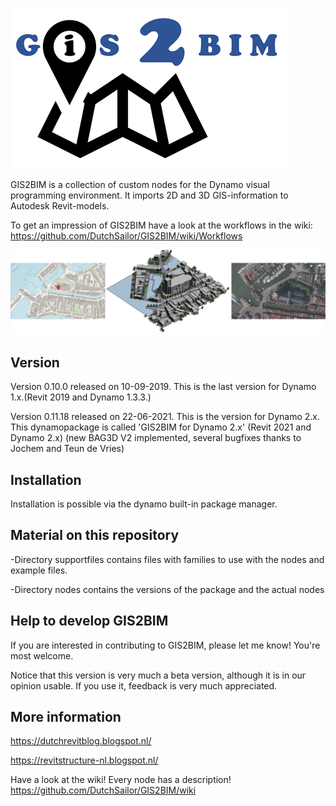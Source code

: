 ![Image](GIS2BIMLOGO.png)

GIS2BIM is a collection of custom nodes for the Dynamo visual programming environment.  It imports 2D and 3D GIS-information to Autodesk Revit-models. 

To get an impression of GIS2BIM have a look at the workflows in the wiki: https://github.com/DutchSailor/GIS2BIM/wiki/Workflows

![Image](GIS2BIMOpeningImage.png)

## Version
Version 0.10.0 released on 10-09-2019. This is the last version for Dynamo 1.x.(Revit 2019 and Dynamo 1.3.3.)

Version 0.11.18 released on 22-06-2021. This is the version for Dynamo 2.x. This dynamopackage is called 'GIS2BIM for Dynamo 2.x'
(Revit 2021 and Dynamo 2.x)
(new BAG3D V2 implemented, several bugfixes thanks to Jochem and Teun de Vries)

## Installation
Installation is possible via the dynamo built-in package manager.

## Material on this repository
-Directory supportfiles contains files with families to use with the nodes and example files.

-Directory nodes contains the versions of the package and the actual nodes

## Help to develop GIS2BIM
If you are interested in contributing to GIS2BIM, please let me know! You're most welcome.

Notice that this version is very much a beta version, although it is in our opinion usable. If you use it, feedback is very much appreciated.

## More information
https://dutchrevitblog.blogspot.nl/

https://revitstructure-nl.blogspot.nl/

Have a look at the wiki! Every node has a description! https://github.com/DutchSailor/GIS2BIM/wiki
